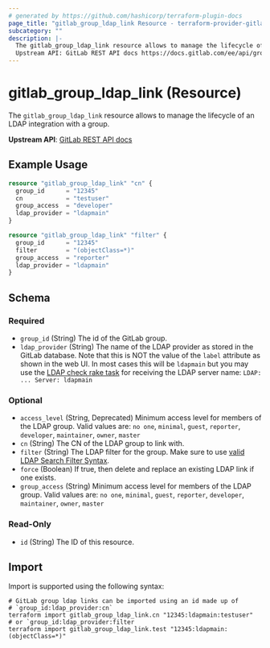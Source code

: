 ```yaml
---
# generated by https://github.com/hashicorp/terraform-plugin-docs
page_title: "gitlab_group_ldap_link Resource - terraform-provider-gitlab"
subcategory: ""
description: |-
  The gitlab_group_ldap_link resource allows to manage the lifecycle of an LDAP integration with a group.
  Upstream API: GitLab REST API docs https://docs.gitlab.com/ee/api/groups.html#ldap-group-links
---
```


# gitlab_group_ldap_link (Resource)

The `gitlab_group_ldap_link` resource allows to manage the lifecycle of an LDAP integration with a group.

**Upstream API**: [GitLab REST API docs](https://docs.gitlab.com/ee/api/groups.html#ldap-group-links)

## Example Usage

```terraform
resource "gitlab_group_ldap_link" "cn" {
  group_id      = "12345"
  cn            = "testuser"
  group_access  = "developer"
  ldap_provider = "ldapmain"
}

resource "gitlab_group_ldap_link" "filter" {
  group_id      = "12345"
  filter        = "(objectClass=*)"
  group_access  = "reporter"
  ldap_provider = "ldapmain"
}
```

<!-- schema generated by tfplugindocs -->
## Schema

### Required

- `group_id` (String) The id of the GitLab group.
- `ldap_provider` (String) The name of the LDAP provider as stored in the GitLab database. Note that this is NOT the value of the `label` attribute as shown in the web UI. In most cases this will be `ldapmain` but you may use the [LDAP check rake task](https://docs.gitlab.com/ee/administration/raketasks/ldap.html#check) for receiving the LDAP server name: `LDAP: ... Server: ldapmain`

### Optional

- `access_level` (String, Deprecated) Minimum access level for members of the LDAP group. Valid values are: `no one`, `minimal`, `guest`, `reporter`, `developer`, `maintainer`, `owner`, `master`
- `cn` (String) The CN of the LDAP group to link with.
- `filter` (String) The LDAP filter for the group. Make sure to use [valid LDAP Search Filter Syntax](https://learn.microsoft.com/en-us/windows/win32/adsi/search-filter-syntax?redirectedfrom=MSDN).
- `force` (Boolean) If true, then delete and replace an existing LDAP link if one exists.
- `group_access` (String) Minimum access level for members of the LDAP group. Valid values are: `no one`, `minimal`, `guest`, `reporter`, `developer`, `maintainer`, `owner`, `master`

### Read-Only

- `id` (String) The ID of this resource.

## Import

Import is supported using the following syntax:

```shell
# GitLab group ldap links can be imported using an id made up of
# `group_id:ldap_provider:cn`
terraform import gitlab_group_ldap_link.cn "12345:ldapmain:testuser"
# or `group_id:ldap_provider:filter
terraform import gitlab_group_ldap_link.test "12345:ldapmain:(objectClass=*)"
```
